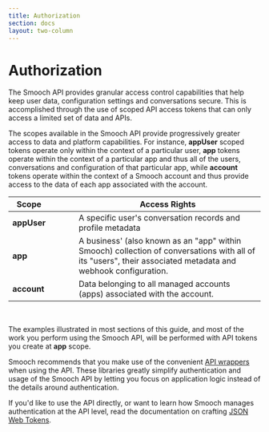 ```yaml
---
title: Authorization
section: docs
layout: two-column
---
```


# Authorization

The Smooch API provides granular access control capabilities that help keep user data, configuration settings and conversations secure.
This is accomplished through the use of scoped API access tokens that can only access a limited set of data and APIs.

The scopes available in the Smooch API provide progressively greater access to data and platform capabilities. For instance, **appUser** scoped tokens operate only within the context of a particular user, **app** tokens operate within the context of a particular app and thus all of the users, conversations and configuration of that particular app, while **account** tokens operate within the context of a Smooch account and thus provide access to the data of each app associated with the account.

| Scope | &nbsp;&nbsp;&nbsp;&nbsp;&nbsp;&nbsp;&nbsp;&nbsp; | Access Rights |
|---|---|---|
|**appUser**| | A specific user's conversation records and profile metadata|
|**app**| | A business' (also known as an "app" within Smooch) collection of conversations with all of its "users", their associated metadata and webhook configuration.|
|**account**| | Data belonging to all managed accounts (apps) associated with the account.|

&nbsp;

The examples illustrated in most sections of this guide, and most of the work you perform using the Smooch API, will be performed with API tokens you create at **app** scope.

Smooch recommends that you make use of the convenient [API wrappers](https://github.com/smooch/smooch-core-js) when using the API. These libraries greatly simplify authentication and usage of the Smooch API by letting you focus on application logic instead of the details around authentication.

If you'd like to use the API directly, or want to learn how Smooch manages authentication at the API level, read the documentation on crafting [JSON Web Tokens](/docs/jwt/).
